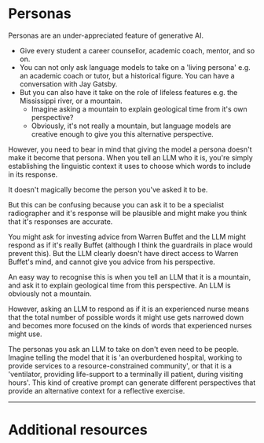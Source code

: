 # Personas

Personas are an under-appreciated feature of generative AI.

- Give every student a career counsellor, academic coach, mentor, and so on.
- You can not only ask language models to take on a 'living persona' e.g. an academic coach or tutor, but a historical figure. You can have a conversation with Jay Gatsby.
- But you can also have it take on the role of lifeless features e.g. the Mississippi river, or a mountain.
	- Imagine asking a mountain to explain geological time from it's own perspective?
	- Obviously, it's not really a mountain, but language models are creative enough to give you this alternative perspective.

However, you need to bear in mind that giving the model a persona doesn't make it become that persona. When you tell an LLM who it is, you're simply establishing the linguistic context it uses to choose which words to include in its response.

It doesn't magically become the person you've asked it to be.

But this can be confusing because you can ask it to be a specialist radiographer and it's response will be plausible and might make you think that it's responses are accurate.

You might ask for investing advice from Warren Buffet and the LLM might respond as if it's really Buffet (although I think the guardrails in place would prevent this). But the LLM clearly doesn't have direct access to Warren Buffet's mind, and cannot give you advice from his perspective.

An easy way to recognise this is when you tell an LLM that it is a mountain, and ask it to explain geological time from this perspective. An LLM is obviously not a mountain.

However, asking an LLM to respond as if it is an experienced nurse means that the total number of possible words it might use gets narrowed down and becomes more focused on the kinds of words that experienced nurses might use.

The personas you ask an LLM to take on don't even need to be people. Imagine telling the model that it is 'an overburdened hospital, working to provide services to a resource-constrained community', or that it is a 'ventilator, providing life-support to a terminally ill patient, during visiting hours'. This kind of creative prompt can generate different perspectives that provide an alternative context for a reflective exercise.

---

# Additional resources



